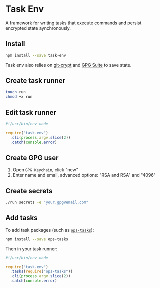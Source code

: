 # Task Env

A framework for writing tasks that execute commands and persist encrypted state aynchronously.

## Install

```bash
npm install --save task-env
```

Task env also relies on [git-crypt](https://github.com/AGWA/git-crypt) and [GPG Suite](https://gpgtools.org) to save state.

## Create task runner

```bash
touch run
chmod +x run
```

## Edit task runner

```js
#!/usr/bin/env node

require("task-env")
  .cli(process.argv.slice(2))
  .catch(console.error)
```

## Create GPG user

1. Open `GPG Keychain`, click "new"
2. Enter name and email, advanced options: "RSA and RSA" and "4096"

## Create secrets

```bash
./run secrets -e "your.gpg@email.com"
```

## Add tasks

To add task packages (such as [`ops-tasks`](/invrs/ops-tasks)):

```bash
npm install --save ops-tasks
```

Then in your task runner:

```js
#!/usr/bin/env node

require("task-env")
  .tasks(require("ops-tasks"))
  .cli(process.argv.slice(2))
  .catch(console.error)
```
